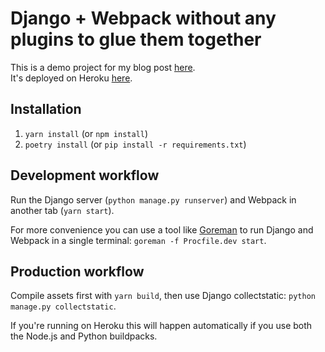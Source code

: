 # Django + Webpack without any plugins to glue them together

This is a demo project for my blog post [here](https://pascalw.me/blog/2020/04/19/webpack-django.html).  
It's deployed on Heroku [here](https://django-webpack.herokuapp.com).

## Installation

1. `yarn install` (or `npm install`)
2. `poetry install` (or `pip install -r requirements.txt`)

## Development workflow

Run the Django server (`python manage.py runserver`) and Webpack in another tab (`yarn start`).

For more convenience you can use a tool like [Goreman](https://github.com/mattn/goreman) to run Django and Webpack in a single terminal: `goreman -f Procfile.dev start`.

## Production workflow

Compile assets first with `yarn build`, then use Django collectstatic: `python manage.py collectstatic`.

If you're running on Heroku this will happen automatically if you use both the Node.js and Python buildpacks.
